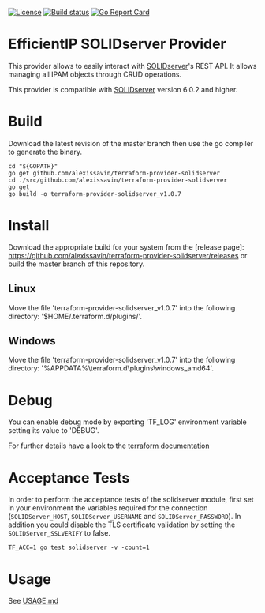 [![License](https://img.shields.io/badge/License-BSD%202--Clause-blue.svg)](https://opensource.org/licenses/BSD-2-Clause) [![Build status](https://travis-ci.org/alexissavin/terraform-provider-solidserver.svg)](https://travis-ci.org/alexissavin/terraform-provider-solidserver) [![Go Report Card](https://goreportcard.com/badge/github.com/alexissavin/terraform-provider-solidserver)](https://goreportcard.com/report/github.com/alexissavin/terraform-provider-solidserver)

# EfficientIP SOLIDserver Provider

This provider allows to easily interact with [SOLIDserver](https://www.efficientip.com/products/solidserver/)'s REST API.
It allows managing all IPAM objects through CRUD operations.

This provider is compatible with [SOLIDserver](https://www.efficientip.com/products/solidserver/) version 6.0.2 and higher.

# Build
Download the latest revision of the master branch then use the go compiler to generate the binary.

```
cd "${GOPATH}"
go get github.com/alexissavin/terraform-provider-solidserver
cd ./src/github.com/alexissavin/terraform-provider-solidserver
go get
go build -o terraform-provider-solidserver_v1.0.7
```

# Install

Download the appropriate build for your system from the [release page]: https://github.com/alexissavin/terraform-provider-solidserver/releases or build the master branch of this repository.

## Linux

Move the file 'terraform-provider-solidserver_v1.0.7' into the following directory: '$HOME/.terraform.d/plugins/'.


## Windows

Move the file 'terraform-provider-solidserver_v1.0.7' into the following directory: '%APPDATA%\terraform.d\plugins\windows_amd64\'.


# Debug
You can enable debug mode by exporting 'TF_LOG' environment variable setting its value to 'DEBUG'.

For further details have a look to the [terraform documentation](https://www.terraform.io/docs/internals/debugging.html)

# Acceptance Tests
In order to perform the acceptance tests of the solidserver module, first set in your environment the variables required for the connection (`SOLIDServer_HOST`, `SOLIDServer_USERNAME` and `SOLIDServer_PASSWORD`). In addition you could disable the TLS certificate validation by setting the `SOLIDServer_SSLVERIFY` to false.
```
TF_ACC=1 go test solidserver -v -count=1
```

# Usage
See [USAGE.md](USAGE.md)
